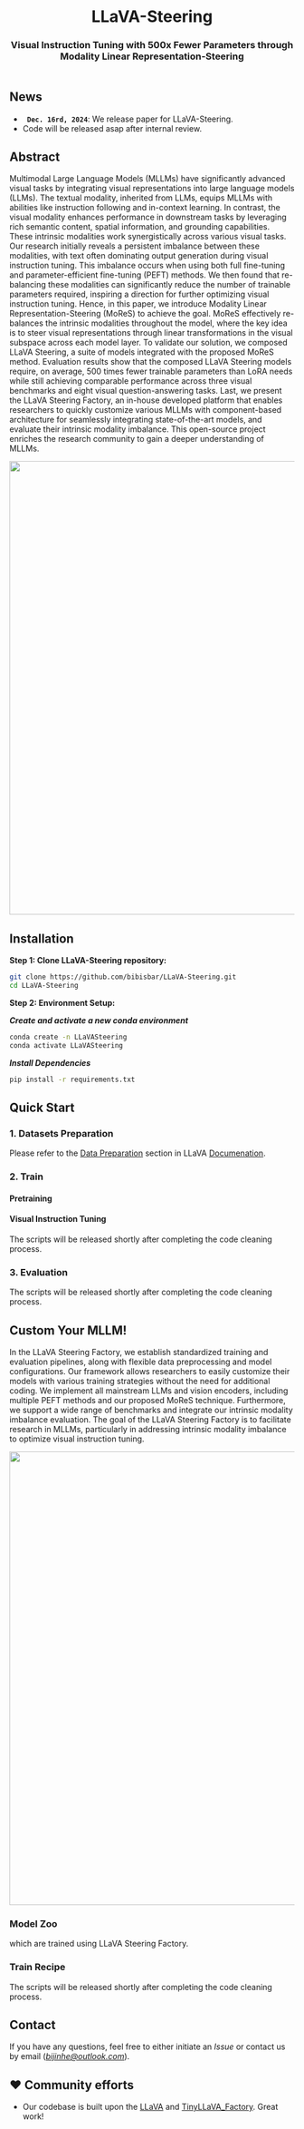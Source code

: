 <div align="center">
<h1>LLaVA-Steering </h1>
<h3>Visual Instruction Tuning with 500x Fewer Parameters through Modality Linear Representation-Steering</h3>
<div>
    <h4 align="center">
        <a href=''><img src=''></a>
    </h4>
</div>
</div>

## News
* **` Dec. 16rd, 2024`**: We release paper for LLaVA-Steering.
* Code will be released asap after internal review.

## Abstract
Multimodal Large Language Models (MLLMs) have significantly advanced visual tasks by integrating visual representations into large language models (LLMs). The textual modality, inherited from LLMs, equips MLLMs with abilities like instruction following and in-context learning. In contrast, the visual modality enhances performance in downstream tasks by leveraging rich semantic content, spatial information, and grounding capabilities. These intrinsic modalities work synergistically across various visual tasks.
Our research initially reveals a persistent imbalance between these modalities, with text often dominating output generation during visual instruction tuning. This imbalance occurs when using both full fine-tuning and parameter-efficient fine-tuning (PEFT) methods. We then found that re-balancing these modalities can significantly reduce the number of trainable parameters required, inspiring a direction for further optimizing visual instruction tuning. Hence, in this paper, we introduce Modality Linear Representation-Steering (MoReS) to achieve the goal. MoReS effectively re-balances the intrinsic modalities throughout the model, where the key idea is to steer visual representations through linear transformations in the visual subspace across each model layer. 
To validate our solution, we composed LLaVA Steering, a suite of models integrated with the proposed MoReS method. Evaluation results show that the composed LLaVA Steering models require, on average, 500 times fewer trainable parameters than LoRA needs while still achieving comparable performance across three visual benchmarks and eight visual question-answering tasks.
Last, we present the LLaVA Steering Factory, an in-house developed platform that enables researchers to quickly customize various MLLMs with component-based architecture for seamlessly integrating state-of-the-art models, and evaluate their intrinsic modality imbalance. This open-source project enriches the research community to gain a deeper understanding of MLLMs.
<p align="center">
  <img src="Topics/LLaVA-Steering/figs/modelarch.png" width="800" />
</p>


## Installation

**Step 1: Clone LLaVA-Steering repository:**

```bash
git clone https://github.com/bibisbar/LLaVA-Steering.git
cd LLaVA-Steering
```

**Step 2: Environment Setup:**

***Create and activate a new conda environment***

```bash
conda create -n LLaVASteering
conda activate LLaVASteering
```

***Install Dependencies***


```bash
pip install -r requirements.txt
```


## Quick Start

### 1. Datasets Preparation

Please refer to the [Data Preparation](https://huggingface.co/datasets/liuhaotian/LLaVA-Instruct-150K/blob/main/llava_v1_5_mix665k.json) section in LLaVA [Documenation](https://github.com/haotian-liu/LLaVA).

### 2. Train
#### Pretraining
#### Visual Instruction Tuning
The scripts will be released shortly after completing the code cleaning process.
### 3. Evaluation
The scripts will be released shortly after completing the code cleaning process.

## Custom Your MLLM!
In the LLaVA Steering Factory, we establish standardized training and evaluation pipelines, along with flexible data preprocessing and model configurations. Our framework allows researchers to easily customize their models with various training strategies without the need for additional coding. We implement all mainstream LLMs and vision encoders, including multiple PEFT methods and our proposed MoReS technique. Furthermore, we support a wide range of benchmarks and integrate our intrinsic modality imbalance evaluation. The goal of the LLaVA Steering Factory is to facilitate research in MLLMs, particularly in addressing intrinsic modality imbalance to optimize visual instruction tuning.
<p align="center">
  <img src="Topics/LLaVA-Steering/figs/factory.png" width="800" />
</p>

### Model Zoo
which are trained using LLaVA Steering Factory.
### Train Recipe

The scripts will be released shortly after completing the code cleaning process.

## Contact
If you have any questions, feel free to either initiate an *Issue* or contact us by email (*bijinhe@outlook.com*).

## ❤️ Community efforts
* Our codebase is built upon the [LLaVA](https://github.com/haotian-liu/LLaVA) and [TinyLLaVA_Factory](https://github.com/TinyLLaVA/TinyLLaVA_Factory?tab=readme-ov-file). Great work!
